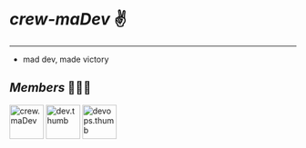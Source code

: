 # ***crew-maDev*** ✌️
---

- mad dev, made victory

## ***Members*** 🧑🏽‍💻
<div>
  <img src="https://avatars.githubusercontent.com/u/188422075?v=4" title="crew.maDev"  alt="crew.maDev" width="60" height="60" />  
  <img src="https://avatars.githubusercontent.com/u/164650350?v=4" title="dev.thumb"  alt="dev.thumb" width="60" height="60" />
  <img src="https://avatars.githubusercontent.com/u/187730981?v=4" title="devops.thumb"  alt="devops.thumb" width="60" height="60" />  
</div>
